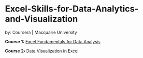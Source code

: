 # Excel-Skills-for-Data-Analytics-and-Visualization
by: Coursera | Macquarie University

**Course 1:** [Excel Fundamentals for Data Analysis](https://www.coursera.org/learn/excel-data-analysis-fundamentals)

**Course 2:** [Data Visualization in Excel](https://www.coursera.org/learn/excel-data-visualization)
